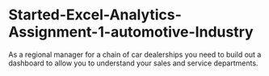 # Started-Excel-Analytics-Assignment-1-automotive-Industry
As a regional manager for a chain of car dealerships you need to build out a dashboard to allow you to understand your sales and service departments.
